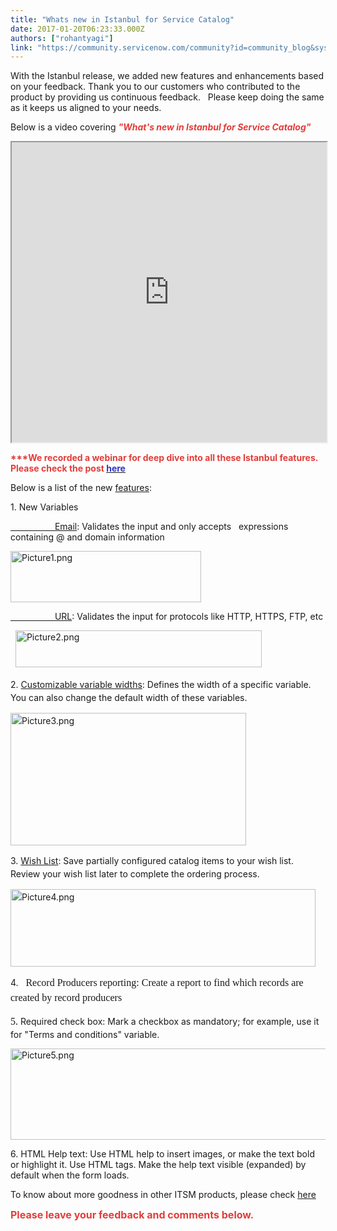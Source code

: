 ```yaml
---
title: "Whats new in Istanbul for Service Catalog"
date: 2017-01-20T06:23:33.000Z
authors: ["rohantyagi"]
link: "https://community.servicenow.com/community?id=community_blog&sys_id=5b8c6ae1dbd0dbc01dcaf3231f961941"
---
```

<p>With the Istanbul release, we added new features and enhancements based on your feedback. Thank you to our customers who contributed to the product by providing us continuous feedback.   Please keep doing the same as it keeps us aligned to your needs.</p><p>Below is a video covering <span style="color: #e23d39;"><em><strong>"What's new in Istanbul for Service Catalog"</strong></em></span></p><p></p><p><iframe id='video_tinymce_8893' style='width: 100%; height: 480px;' src=https://youtube.com/embed/o2tugEYOD5U?showinfo=0></iframe></p><p></p><p><span style="color: #e23d39;"><strong>***We recorded a webinar for deep dive into all these Istanbul features. Please check the post <span style="color: #3334ca;"><a _jive_internal="true" href="/community?id=community_article&sys_id=227ca2e1dbd0dbc01dcaf3231f9619c7"><span style="color: #3334ca;">here</span></a></span></strong></span></p><p></p><p>Below is a list of the new <a title="ocs.servicenow.com/bundle/istanbul-release-notes/page/release-notes/it-service-management/service-catalog-rn.html" href="https://docs.servicenow.com/bundle/istanbul-release-notes/page/release-notes/it-service-management/service-catalog-rn.html">features</a>:</p><p>1. New Variables</p><p><a title="ocs.servicenow.com/bundle/istanbul-it-service-management/page/product/service-catalog-management/reference/r_VariableTypes.html#sect_Email" href="https://docs.servicenow.com/bundle/istanbul-it-service-management/page/product/service-catalog-management/reference/r_VariableTypes.html#sect_Email">                   Email</a>: Validates the input and only accepts   expressions containing @ and domain information</p><p><img   alt="Picture1.png" class="image-1 jive-image" height="82" src="0b9237bddb9c93041dcaf3231f961982.iix" width="305"/></p><p><a title="ocs.servicenow.com/bundle/istanbul-it-service-management/page/product/service-catalog-management/reference/r_VariableTypes.html#sect_URL" href="https://docs.servicenow.com/bundle/istanbul-it-service-management/page/product/service-catalog-management/reference/r_VariableTypes.html#sect_URL">                   URL</a>: Validates the input for protocols like HTTP, HTTPS, FTP, etc</p><p>   <img   alt="Picture2.png" class="image-2 jive-image" height="58" src="83f3d182db18130468c1fb651f9619cb.iix" style="width: 394px; height: 58.4645px;" width="394"/></p><p></p><p>2. <a title="ocs.servicenow.com/bundle/istanbul-it-service-management/page/product/service-catalog-management/reference/variable-type-specifications.html" href="https://docs.servicenow.com/bundle/istanbul-it-service-management/page/product/service-catalog-management/reference/variable-type-specifications.html" style="line-height: 1.5;">Customizable variable widths</a><span style="line-height: 1.5;">: Defines the width of a specific variable. You can also change the default width of these variables.</span></p><p><span style="line-height: 1.5;"><img   alt="Picture3.png" class="image-3 jive-image" height="212" src="b2db64c6db149304b322f4621f9619d1.iix" style="height: 212px; width: 376.701px;" width="377"/></span></p><p></p><p><span style="line-height: 1.5;">3. </span><a title="ocs.servicenow.com/bundle/istanbul-it-service-management/page/product/service-catalog-management/concept/catalog-items-wishlist.html" href="https://docs.servicenow.com/bundle/istanbul-it-service-management/page/product/service-catalog-management/concept/catalog-items-wishlist.html" style="line-height: 1.5;">Wish List</a><span style="line-height: 1.5;">: Save partially configured catalog items to your wish list. Review your wish list later to complete the ordering process.</span></p><p><span style="line-height: 1.5;"><img   alt="Picture4.png" class="image-4 jive-image" height="124" src="7ffc480edbdcdb048c8ef4621f9619d8.iix" style="width: 488px; height: 124.361px;" width="488"/></span></p><p></p><p><span style="line-height: 1.5;">4.   <span style="font-size: 12.0pt; font-family: Calibri;">Record Producers reporting: Create a report to find which records are created by record producers</span></span></p><p></p><p><span style="font-size: 12.0pt; font-family: Calibri; line-height: 1.5;">5. </span>Required check box: Mark a checkbox as mandatory; for example, use it for "Terms and conditions" variable.</p><p></p><p><img   alt="Picture5.png" class="image-5 jive-image" src="9095118adb50d7041dcaf3231f961986.iix" style="width: 620px; height: 146px;"/></p><p></p><p>6. HTML Help text: Use HTML help to insert images, or make the text bold or highlight it. Use HTML tags. Make the help text visible (expanded) by default when the form loads.</p><p></p><p>To know about more goodness in other ITSM products, please check <a title="" _jive_internal="true" href="/community?id=community_blog&sys_id=7a0deaa5dbd0dbc01dcaf3231f9619cc">here</a></p><p></p><p><span style="color: #e23d39; font-size: 12pt;"><strong>Please leave your feedback and comments below. </strong></span></p>